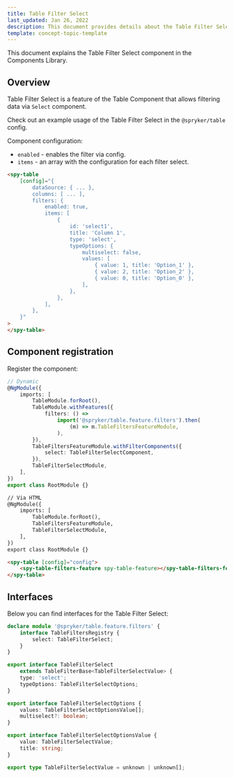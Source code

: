 ```yaml
---
title: Table Filter Select
last_updated: Jan 26, 2022
description: This document provides details about the Table Filter Select component in the Components Library.
template: concept-topic-template
---
```


This document explains the Table Filter Select component in the Components Library.

## Overview

Table Filter Select is a feature of the Table Component that allows filtering data via `Select` component.

Check out an example usage of the Table Filter Select in the `@spryker/table` config.

Component configuration:

- `enabled` - enables the filter via config.  
- `items` - an array with the configuration for each filter select.  

```html
<spy-table 
    [config]="{
        dataSource: { ... },
        columns: [ ... ],
        filters: {
            enabled: true,
            items: [
                {
                    id: 'select1',
                    title: 'Column 1',
                    type: 'select',
                    typeOptions: {
                        multiselect: false,
                        values: [
                            { value: 1, title: 'Option_1' },
                            { value: 2, title: 'Option_2' },
                            { value: 0, title: 'Option_0' },
                        ],
                    },
                },
            ],
        },                                                                                           
    }"
>
</spy-table>
```

## Component registration

Register the component:

```ts
// Dynamic
@NgModule({
    imports: [
        TableModule.forRoot(),
        TableModule.withFeatures({
            filters: () =>
                import('@spryker/table.feature.filters').then(
                    (m) => m.TableFiltersFeatureModule,
                ),
        }),
        TableFiltersFeatureModule.withFilterComponents({
            select: TableFilterSelectComponent,
        }),
        TableFilterSelectModule,
    ],
})
export class RootModule {}
```

```html
// Via HTML
@NgModule({
    imports: [
        TableModule.forRoot(),
        TableFiltersFeatureModule,
        TableFilterSelectModule,
    ],
})
export class RootModule {}

<spy-table [config]="config">
    <spy-table-filters-feature spy-table-feature></spy-table-filters-feature>
</spy-table>
```

## Interfaces

Below you can find interfaces for the Table Filter Select:

```ts
declare module '@spryker/table.feature.filters' {
    interface TableFiltersRegistry {
        select: TableFilterSelect;
    }
}

export interface TableFilterSelect
    extends TableFilterBase<TableFilterSelectValue> {
    type: 'select';
    typeOptions: TableFilterSelectOptions;
}

export interface TableFilterSelectOptions {
    values: TableFilterSelectOptionsValue[];
    multiselect?: boolean;
}

export interface TableFilterSelectOptionsValue {
    value: TableFilterSelectValue;
    title: string;
}

export type TableFilterSelectValue = unknown | unknown[];
```
